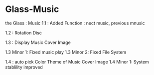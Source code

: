 # Glass-Music
the Glass : Music
1.1 : Added Function : nect music, previous mnusic

1.2 : Rotation Disc

1.3 : Display Music Cover Image

1.3 Minor 1: Fixed music play
1.3 Minor 2: Fixed File System

1.4 : auto pick Color Theme of Music Cover Image
1.4 Minor 1: System stablility improved

  

